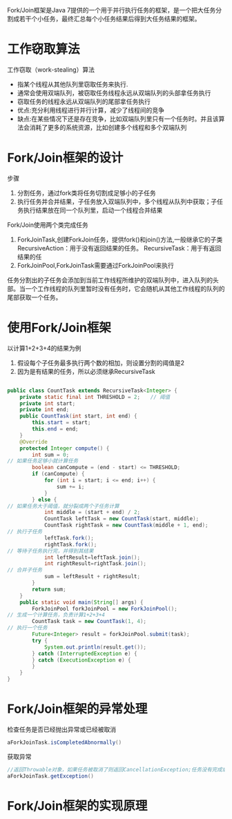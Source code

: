 <!-- Fork/Join框架 -->

Fork/Join框架是Java 7提供的一个用于并行执行任务的框架，是一个把大任务分割成若干个小任务，最终汇总每个小任务结果后得到大任务结果的框架。

# 工作窃取算法

工作窃取（work-stealing）算法
- 指某个线程从其他队列里窃取任务来执行.
- 通常会使用双端队列，被窃取任务线程永远从双端队列的头部拿任务执行
- 窃取任务的线程永远从双端队列的尾部拿任务执行
- 优点:充分利用线程进行并行计算，减少了线程间的竞争
- 缺点:在某些情况下还是存在竞争，比如双端队列里只有一个任务时。并且该算法会消耗了更多的系统资源，比如创建多个线程和多个双端队列

# Fork/Join框架的设计

步骤
1. 分割任务，通过fork类将任务切割成足够小的子任务
2. 执行任务并合并结果，子任务放入双端队列中，多个线程从队列中获取；子任务执行结果放在同一个队列里，启动一个线程合并结果

Fork/Join使用两个类完成任务
1. ForkJoinTask,创建ForkJoin任务，提供fork()和join()方法,一般继承它的子类
    RecursiveAction：用于没有返回结果的任务。
    RecursiveTask：用于有返回结果的任
2. ForkJoinPool,ForkJoinTask需要通过ForkJoinPool来执行

任务分割出的子任务会添加到当前工作线程所维护的双端队列中，进入队列的头部。当一个工作线程的队列里暂时没有任务时，它会随机从其他工作线程的队列的尾部获取一个任务。

# 使用Fork/Join框架

以计算1+2+3+4的结果为例
1. 假设每个子任务最多执行两个数的相加，则设置分割的阈值是2
2. 因为是有结果的任务，所以必须继承RecursiveTask

```java

public class CountTask extends RecursiveTask<Integer> {
    private static final int THRESHOLD = 2;　　// 阈值
    private int start;
    private int end;
    public CountTask(int start, int end) {
        this.start = start;
        this.end = end;
    }
    @Override
    protected Integer compute() {
        int sum = 0;
// 如果任务足够小就计算任务
        boolean canCompute = (end - start) <= THRESHOLD;
        if (canCompute) {
            for (int i = start; i <= end; i++) {
                sum += i;
            }
        } else {
// 如果任务大于阈值，就分裂成两个子任务计算
            int middle = (start + end) / 2;
            CountTask leftTask = new CountTask(start, middle);
            CountTask rightTask = new CountTask(middle + 1, end);
// 执行子任务
            leftTask.fork();
            rightTask.fork();
// 等待子任务执行完，并得到其结果
            int leftResult=leftTask.join();
            int rightResult=rightTask.join();
// 合并子任务
            sum = leftResult + rightResult;
        }
        return sum;
    }
    public static void main(String[] args) {
        ForkJoinPool forkJoinPool = new ForkJoinPool();
// 生成一个计算任务，负责计算1+2+3+4
        CountTask task = new CountTask(1, 4);
// 执行一个任务
        Future<Integer> result = forkJoinPool.submit(task);
        try {
            System.out.println(result.get());
        } catch (InterruptedException e) {
        } catch (ExecutionException e) {
        }
    }
}
```

# Fork/Join框架的异常处理

检查任务是否已经抛出异常或已经被取消

```java
aForkJoinTask.isCompletedAbnormally()
```

获取异常
```java
//返回Throwable对象，如果任务被取消了则返回CancellationException;任务没有完成或者没有抛出异常则返回null
aForkJoinTask.getException()
```

# Fork/Join框架的实现原理